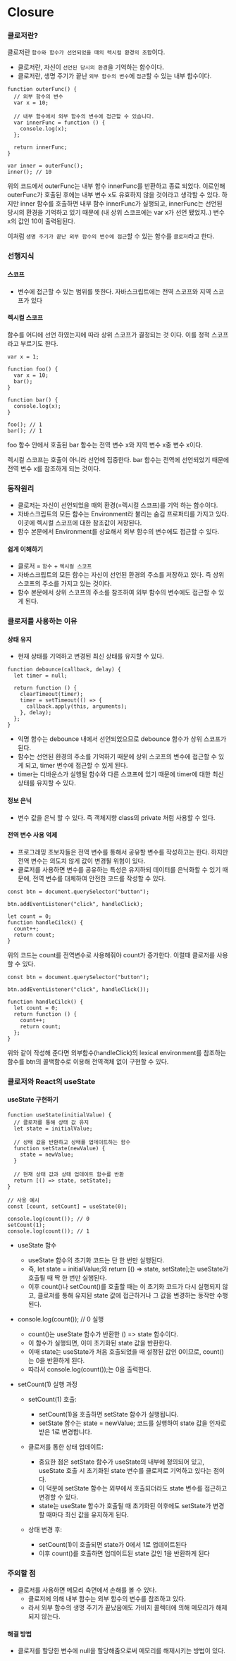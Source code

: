 # Closure

### 클로저란?

클로저란 `함수와 함수가 선언되었을 때의 렉시컬 환경의 조합`이다.

- 클로저란, 자신이 `선언된 당시의 환경`을 기억하는 함수이다.
- 클로저란, 생명 주기가 끝난 `외부 함수의 변수`에 `접근`할 수 있는 내부 함수이다.

```tsx
function outerFunc() {
  // 외부 함수의 변수
  var x = 10;

  // 내부 함수에서 외부 함수의 변수에 접근할 수 있습니다.
  var innerFunc = function () {
    console.log(x);
  };

  return innerFunc;
}

var inner = outerFunc();
inner(); // 10
```

위의 코드에서 outerFunc는 내부 함수 innerFunc를 반환하고 종료 되었다. 이로인해 outerFunc가 호출된 후에는 내부 변수 x도 유효하지 않을 것이라고 생각할 수 있다. 하지만 inner 함수를 호출하면 내부 함수 innerFunc가 실행되고, innerFunc는 선언된 당시의 환경을 기억하고 있기 때문에 (내 상위 스코프에는 var x가 선언 됐었지..) 변수 x의 값인 10이 출력됩된다.

이처럼 `생명 주기가 끝난 외부 함수의 변수에 접근`할 수 있는 함수를 `클로저`라고 한다.

### 선행지식

#### 스코프

- 변수에 접근할 수 있는 범위를 뜻한다. 자바스크립트에는 전역 스코프와 지역 스코프가 있다

#### 렉시컬 스코프

함수를 어디에 선언 하였는지에 따라 상위 스코프가 결정되는 것 이다. 이를 정적 스코프라고 부르기도 한다.

```tsx
var x = 1;

function foo() {
  var x = 10;
  bar();
}

function bar() {
  console.log(x);
}

foo(); // 1
bar(); // 1
```

foo 함수 안에서 호출된 bar 함수는 전역 변수 x와 지역 변수 x중 변수 x이다.

렉시컬 스코프는 호출이 아니라 선언에 집중한다.
bar 함수는 전역에 선언되었기 때문에 전역 변수 x를 참조하게 되는 것이다.

### 동작원리

- 클로저는 자신이 선언되었을 때의 환경(=렉시컬 스코프)를 기억 하는 함수이다.
- 자바스크립트의 모든 함수는 Environment라 불리는 숨김 프로퍼티를 가지고 있다. 이곳에 렉시컬 스코프에 대한 참조값이 저장된다.
- 함수 본문에서 Environment를 상요해서 외부 함수의 변수에도 접근할 수 있다.

#### 쉽게 이해하기

- 클로저 = `함수` + `렉시컬 스코프`
- 자바스크립트의 모든 함수는 자신이 선언된 환경의 주소를 저장하고 있다. 즉 상위 스코프의 주소를 가지고 있는 것이다.
- 함수 본문에서 상위 스코프의 주소를 참조하여 외부 함수의 변수에도 접근할 수 있게 된다.

### 클로저를 사용하는 이유

#### 상태 유지

- 현재 상태를 기억하고 변경된 최신 상태를 유지할 수 있다.

```tsx
function debounce(callback, delay) {
  let timer = null;

  return function () {
    clearTimeout(timer);
    timer = setTimeout(() => {
      callback.apply(this, arguments);
    }, delay);
  };
}
```

- 익명 함수는 debounce 내에서 선언되었으므로 debounce 함수가 상위 스코프가 된다.
- 함수는 선언된 환경의 주소를 기억하기 때문에 상위 스코프의 변수에 접근할 수 있게 되고, timer 변수에 접근할 수 있게 된다.
- timer는 디바운스가 실행될 함수와 다른 스코프에 있기 때문에 timer에 대한 최신 상태를 유지할 수 있다.

#### 정보 은닉

- 변수 값을 은닉 할 수 있다. 즉 객체지향 class의 private 처럼 사용할 수 있다.

#### 전역 변수 사용 억제

- 프로그래밍 초보자들은 전역 변수를 통해서 공유할 변수를 작성하고는 한다. 하지만 전역 변수는 의도치 않게 값이 변경될 위험이 있다.
- 클로저를 사용하면 변수를 공유하는 특성은 유지하되 데이터를 은닉화할 수 있기 때문에, 전역 변수를 대체하여 안전한 코드를 작성할 수 있다.

```tsx
const btn = document.querySelector("button");

btn.addEventListener("click", handleClick);

let count = 0;
function handleCilck() {
  count++;
  return count;
}
```

위의 코드는 count를 전역변수로 사용해줘야 count가 증가한다.
이럴때 클로저를 사용할 수 있다.

```tsx
const btn = document.querySelector("button");

btn.addEventListener("click", handleClick());

function handleCilck() {
  let count = 0;
  return function () {
    count++;
    return count;
  };
}
```

위와 같이 작성해 준다면 외부함수(handleClick)의 lexical environment를 참조하는 함수를 btn의 콜백함수로 이용해 전역객체 없이 구현할 수 있다.

### 클로저와 React의 useState

#### useState 구현하기

```tsx
function useState(initialValue) {
  // 클로저를 통해 상태 값 유지
  let state = initialValue;

  // 상태 값을 반환하고 상태를 업데이트하는 함수
  function setState(newValue) {
    state = newValue;
  }

  // 현재 상태 값과 상태 업데이트 함수를 반환
  return [() => state, setState];
}

// 사용 예시
const [count, setCount] = useState(0);

console.log(count()); // 0
setCount(1);
console.log(count()); // 1
```

- useState 함수

  - useState 함수의 초기화 코드는 단 한 번만 실행된다.
  - 즉, let state = initialValue;와 return [() => state, setState];는 useState가 호출될 때 딱 한 번만 실행된다.
  - 이후 count()나 setCount()를 호출할 때는 이 초기화 코드가 다시 실행되지 않고, 클로저를 통해 유지된 state 값에 접근하거나 그 값을 변경하는 동작만 수행된다.

- console.log(count()); // 0 실행

  - count()는 useState 함수가 반환한 () => state 함수이다.
  - 이 함수가 실행되면, 이미 초기화된 state 값을 반환한다.
  - 이때 state는 useState가 처음 호출되었을 때 설정된 값인 0이므로, count()는 0을 반환하게 된다.
  - 따라서 console.log(count());는 0을 출력한다.

- setCount(1) 실행 과정

  - setCount(1) 호출:

    - setCount(1)을 호출하면 setState 함수가 실행됩니다.
    - setState 함수는 state = newValue; 코드를 실행하여 state 값을 인자로 받은 1로 변경합니다.

  - 클로저를 통한 상태 업데이트:

    - 중요한 점은 setState 함수가 useState의 내부에 정의되어 있고, useState 호출 시 초기화된 state 변수를 클로저로 기억하고 있다는 점이다.
    - 이 덕분에 setState 함수는 외부에서 호출되더라도 state 변수를 접근하고 변경할 수 있다.
    - state는 useState 함수가 호출될 때 초기화된 이후에도 setState가 변경할 때마다 최신 값을 유지하게 된다.

  - 상태 변경 후:

    - setCount(1)이 호출되면 state가 0에서 1로 업데이트된다
    - 이후 count()를 호출하면 업데이트된 state 값인 1을 반환하게 된다

### 주의할 점

- 클로저를 사용하면 메모리 측면에서 손해를 볼 수 있다.
  - 클로저에 의해 내부 함수는 외부 함수의 변수를 참조하고 있다.
  - 라서 외부 함수의 생명 주기가 끝났음에도 가비지 콜렉터에 의해 메모리가 해제되지 않는다.

#### 해결 방법

- 클로저를 할당한 변수에 null을 할당해줌으로써 메모리를 해제시키는 방법이 있다.
